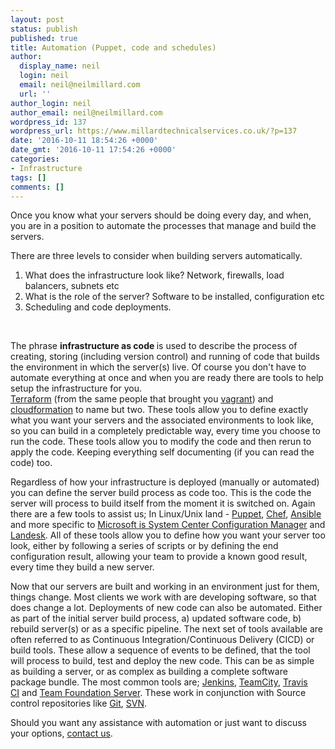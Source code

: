 ```yaml
---
layout: post
status: publish
published: true
title: Automation (Puppet, code and schedules)
author:
  display_name: neil
  login: neil
  email: neil@neilmillard.com
  url: ''
author_login: neil
author_email: neil@neilmillard.com
wordpress_id: 137
wordpress_url: https://www.millardtechnicalservices.co.uk/?p=137
date: '2016-10-11 18:54:26 +0000'
date_gmt: '2016-10-11 17:54:26 +0000'
categories:
- Infrastructure
tags: []
comments: []
---
```

<p>Once you know what your servers should be doing every day, and when, you are in a position to automate the processes that manage and build the servers.</p>
<p>There are three levels to consider when building servers automatically.</p>
<ol>
<li>What does the infrastructure look like? Network, firewalls, load balancers, subnets etc</li>
<li>What is the role of the server? Software to be installed, configuration etc</li>
<li>Scheduling and code deployments.</li>
</ol><br />
<p>The phrase <strong>infrastructure as code&nbsp;</strong>is used to describe the process of creating, storing (including version control) and running of code that builds the environment in which the server(s) live. Of course you don't have to automate everything at once and when you are ready there are tools to help setup the infrastructure for you.<br />
<a href="https://www.terraform.io/">Terraform</a> (from the same people that brought you <a href="/2016/08/31/vagrant-1-8-6.html">vagrant</a>) and <a href="https://aws.amazon.com/cloudformation/">cloudformation</a> to name but two. These tools allow you to define exactly what you want your servers and the associated environments to look like, so you can build in a completely predictable way, every time you choose to run the code. These tools allow you to modify the code and then rerun to apply the code. Keeping everything self documenting (if you can read the code) too.</p>
<p>Regardless of how your infrastructure is deployed (manually or automated) you can define the server build process as code too. This is the code the server will process to build itself from the moment it is switched on. Again there are a few tools to assist us; In Linux/Unix land - <a href="https://puppet.com/">Puppet</a>, <a href="https://www.chef.io/chef/">Chef</a>, <a href="https://www.ansible.com/">Ansible</a> and more specific to <a href="https://www.microsoft.com/en-gb/cloud-platform/system-center-configuration-manager">Microsoft is System Center Configuration Manager</a> and <a href="https://www.landesk.com/products/management-suite/">Landesk</a>. All of these tools allow you to define how you want your server too look, either by following a series of scripts or by defining the end configuration result, allowing your team to provide a known good result, every time they build a new server.</p>
<p>Now that our servers are built and working in an environment just for them, things change. Most clients we work with are developing software, so that does change a lot. Deployments of new code can also be automated. Either as part of the initial server build process, a) updated software code, b) rebuild server(s) or as a specific pipeline.&nbsp;The next set of tools available are often referred to as Continuous Integration/Continuous Delivery (CICD) or build tools. These allow a sequence of events to be defined, that the tool will process to build, test and deploy the new code. This can be as simple as building a server, or as complex as building a complete software package bundle. The most common tools are; <a href="https://jenkins.io/">Jenkins</a>, <a href="https://www.jetbrains.com/teamcity/">TeamCity</a>, <a href="https://travis-ci.org/">Travis CI</a>&nbsp;and <a href="https://www.visualstudio.com/tfs/">Team Foundation Server</a>. These work in conjunction with Source control repositories like <a href="https://git-scm.com/">Git</a>, <a href="https://subversion.apache.org/">SVN</a>.</p>
<p>Should you want any assistance with automation or just want to discuss your options, <a href="/contact/index.html">contact us</a>.</p>

